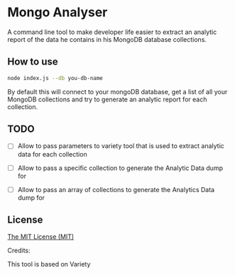 # Mongo Analyser

A command line tool to make developer life easier to extract an analytic report of the data he contains in his MongoDB database collections.


## How to use

```sh
node index.js --db you-db-name
```

By default this will connect to your mongoDB database, get a list of all your MongoDB collections and try to generate an analytic report for each collection.



## TODO

- [ ] Allow to pass parameters to variety tool that is used to extract analytic data for each collection
- [ ] Allow to pass a specific collection to generate the Analytic Data dump for
- [ ] Allow to pass an array of collections to generate the Analytics Data dump for


## License

[The MIT License (MIT)](./LICENSE.md)


Credits:

This tool is based on Variety



